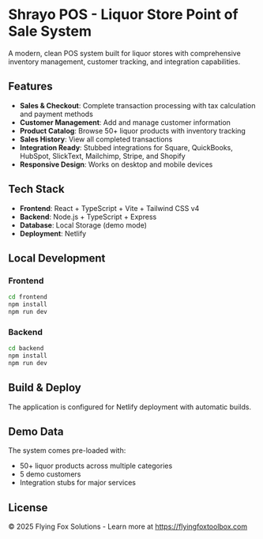 # Shrayo POS - Liquor Store Point of Sale System

A modern, clean POS system built for liquor stores with comprehensive inventory management, customer tracking, and integration capabilities.

## Features

- **Sales & Checkout**: Complete transaction processing with tax calculation and payment methods
- **Customer Management**: Add and manage customer information
- **Product Catalog**: Browse 50+ liquor products with inventory tracking
- **Sales History**: View all completed transactions
- **Integration Ready**: Stubbed integrations for Square, QuickBooks, HubSpot, SlickText, Mailchimp, Stripe, and Shopify
- **Responsive Design**: Works on desktop and mobile devices

## Tech Stack

- **Frontend**: React + TypeScript + Vite + Tailwind CSS v4
- **Backend**: Node.js + TypeScript + Express
- **Database**: Local Storage (demo mode)
- **Deployment**: Netlify

## Local Development

### Frontend
```bash
cd frontend
npm install
npm run dev
```

### Backend
```bash
cd backend
npm install
npm run dev
```

## Build & Deploy

The application is configured for Netlify deployment with automatic builds.

## Demo Data

The system comes pre-loaded with:
- 50+ liquor products across multiple categories
- 5 demo customers
- Integration stubs for major services

## License

© 2025 Flying Fox Solutions - Learn more at https://flyingfoxtoolbox.com
